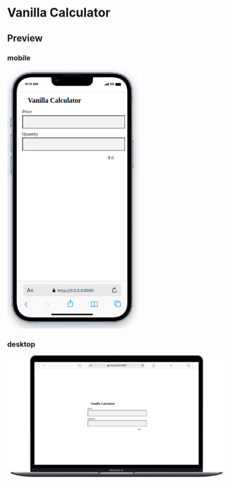 # Vanilla Calculator

## Preview
### mobile
![Preview](https://github.com/MuriithiMark/vanilla-calculator/blob/main/mobile-preview.png)

### desktop
![Preview](https://github.com/MuriithiMark/vanilla-calculator/blob/main/desktop-preview.png)
